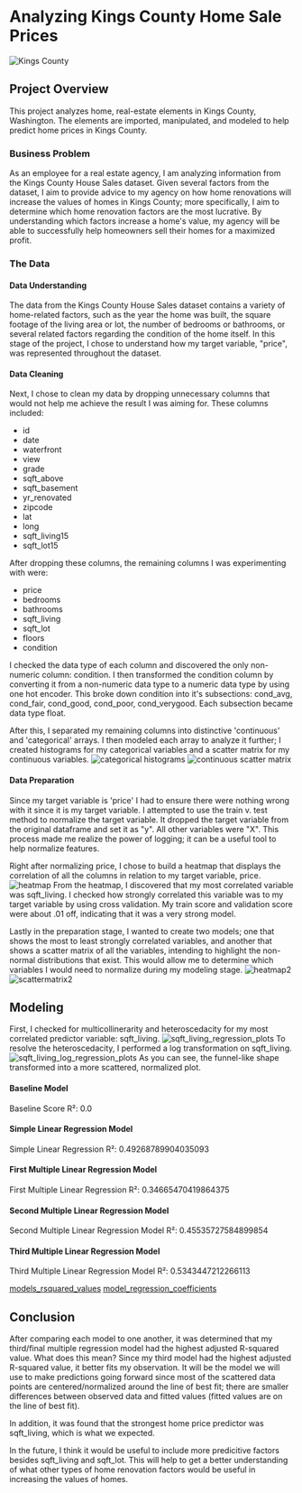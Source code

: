 # Analyzing Kings County Home Sale Prices

![Kings County](https://res.cloudinary.com/sagacity/image/upload/c_crop,h_667,w_1000,x_0,y_0/c_limit,dpr_auto,f_auto,fl_lossy,q_80,w_1080/bellevue_fall_lnb6qm.jpg)


## Project Overview

This project analyzes home, real-estate elements in Kings County, Washington. The elements are imported, manipulated, and modeled to help predict home prices in Kings County.

### Business Problem

As an employee for a real estate agency, I am analyzing information from the Kings County House Sales dataset. Given several factors from the dataset, I aim to provide advice to my agency on how home renovations will increase the values of homes in Kings County; more specifically, I aim to determine which home renovation factors are the most lucrative. By understanding which factors increase a home's value, my agency will be able to successfully help homeowners sell their homes for a maximized profit.

### The Data
#### Data Understanding
The data from the Kings County House Sales dataset contains a variety of home-related factors, such as the year the home was built, the square footage of the living area or lot, the number of bedrooms or bathrooms, or several related factors regarding the condition of the home itself. In this stage of the project, I chose to understand how my target variable, "price", was represented throughout the dataset.
#### Data Cleaning
Next, I chose to clean my data by dropping unnecessary columns that would not help me achieve the result I was aiming for. These columns included:

- id
- date
- waterfront
- view
- grade
- sqft_above
- sqft_basement
- yr_renovated
- zipcode
- lat
- long
- sqft_living15
- sqft_lot15

After dropping these columns, the remaining columns I was experimenting with were:
- price
- bedrooms
- bathrooms
- sqft_living
- sqft_lot
- floors
- condition

I checked the data type of each column and discovered the only non-numeric column: condition. I then transformed the condition column by converting it from a non-numeric data type to a numeric data type by using one hot encoder. This broke down condition into it's subsections: cond_avg, cond_fair, cond_good, cond_poor, cond_verygood. Each subsection became data type float.

After this, I separated my remaining columns into distinctive 'continuous' and 'categorical' arrays. I then modeled each array to analyze it further; I created histograms for my categorical variables and a scatter matrix for my continuous variables.
![categorical histograms](/images/categorical%20histograms.jpg)
![continuous scatter matrix](file:///Users/justin/Desktop/Flatiron/continuous%20scatter%20matrix.jpg)

#### Data Preparation
Since my target variable is 'price' I had to ensure there were nothing wrong with it since it is my target variable. I attempted to use the train v. test method to normalize the target variable. It dropped the target variable from the original dataframe and set it as "y". All other variables were "X". This process made me realize the power of logging; it can be a useful tool to help normalize features.

Right after normalizing price, I chose to build a heatmap that displays the correlation of all the columns in relation to my target variable, price.
![heatmap](heatmap.png)
From the heatmap, I discovered that my most correlated variable was sqft_living. I checked how strongly correlated this variable was to my target variable by using cross validation. My train score and validation score were about .01 off, indicating that it was a very strong model.

Lastly in the preparation stage, I wanted to create two models; one that shows the most to least strongly correlated variables, and another that shows a scatter matrix of all the variables, intending to highlight the non-normal distributions that exist. This would allow me to determine which variables I would need to normalize during my modeling stage.
![heatmap2](file:///Users/justin/Desktop/Flatiron/heatmap2.png)
![scattermatrix2](file:///Users/justin/Desktop/Flatiron/scattermatrix2.png)

## Modeling
First, I checked for multicollinerarity and heteroscedacity for my most correlated predictor variable: sqft_living.
![sqft_living_regression_plots](file:///Users/justin/Desktop/Flatiron/sqft_living_regression_plots.png)
To resolve the heteroscedacity, I performed a log transformation on sqft_living.
![sqft_living_log_regression_plots](file:///Users/justin/Desktop/Flatiron/sqft_living_log_regression_plots.png)
As you can see, the funnel-like shape transformed into a more scattered, normalized plot.

#### Baseline Model
Baseline Score R²: 0.0
#### Simple Linear Regression Model
Simple Linear Regression R²: 0.49268789904035093
#### First Multiple Linear Regression Model
First Multiple Linear Regression R²: 0.34665470419864375
#### Second Multiple Linear Regression Model
Second Multiple Linear Regression Model R²: 0.45535727584899854
#### Third Multiple Linear Regression Model
Third Multiple Linear Regression Model R²: 0.5343447212266113

[models_rsquared_values](file:///Users/justin/Desktop/Flatiron/models_rsquared_values.png)
[model_regression_coefficients](file:///Users/justin/Desktop/Flatiron/model_regression_coefficients.png)

## Conclusion
After comparing each model to one another, it was determined that my third/final multiple regression model had the highest adjusted R-squared value. What does this mean? Since my third model had the highest adjusted R-squared value, it better fits my observation. It will be the model we will use to make predictions going forward since most of the scattered data points are centered/normalized around the line of best fit; there are smaller differences between observed data and fitted values (fitted values are on the line of best fit).

In addition, it was found that the strongest home price predictor was sqft_living, which is what we expected.

In the future, I think it would be useful to include more predicitive factors besides sqft_living and sqft_lot. This will help to get a better understanding of what other types of home renovation factors would be useful in increasing the values of homes.
